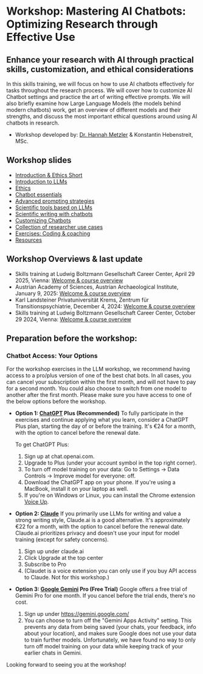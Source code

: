 # Workshop: Mastering AI Chatbots: Optimizing Research through Effective Use

## Enhance your research with AI through practical skills, customization, and ethical considerations

In this skills training, we will focus on how to use AI chatbots effectively for tasks throughout the research process. 
We will cover how to customize AI Chatbot settings and practice the art of writing effective prompts. 
We will also briefly examine how Large Language Models (the models behind modern chatbots) work, get an overview of different models
and their strengths, and discuss the most important ethical questions around using AI chatbots in research.

- Workshop developed by: [Dr. Hannah Metzler](www.hannahmetzler.eu) & Konstantin Hebenstreit, MSc.


## Workshop slides

- [Introduction & Ethics Short](https://hannahmetzler.eu/ai_skills/IntroEthicsShort)
- [Introduction to LLMs](https://hannahmetzler.eu/ai_skills/Introduction)
- [Ethics](https://hannahmetzler.eu/ai_skills/Ethics)
- [Chatbot essentials](https://hannahmetzler.eu/ai_skills/Prompting)
- [Advanced prompting strategies](https://hannahmetzler.eu/ai_skills/Prompting/#/advanced-prompting-strategies)
- [Scientific tools based on LLMs](https://hannahmetzler.eu/ai_skills/Tools)
- [Scientific writing with chatbots](https://hannahmetzler.eu/ai_skills/Writing)
- [Customizing Chatbots](https://hannahmetzler.eu/ai_skills/Customizing)
- [Collection of researcher use cases](https://hannahmetzler.eu/ai_skills/UseCases)
- [Exercises: Coding & coaching](https://hannahmetzler.eu/ai_skills/CodingCoaching)
- [Resources](https://hannahmetzler.eu/ai_skills/Resources)

## Workshop Overviews & last update

- Skills training at Ludwig Boltzmann Gesellschaft Career Center, April 29 2025, Vienna: [Welcome & course overview](https://hannahmetzler.eu/ai_skills/WelcomeLBG)
- Austrian Academy of Sciences, Austrian Archaeological Institute, January 9, 2025: [Welcome & course overview](https://hannahmetzler.eu/ai_skills/Archive/202412/WelcomeArchaeology)
- Karl Landsteiner Privatuniversität Krems, Zentrum für Transitionspsychiatrie, December 4, 2024: [Welcome & course overview](https://hannahmetzler.eu/ai_skills/Archive/202412/WelcomeKrems)
- Skills training at Ludwig Boltzmann Gesellschaft Career Center, October 29 2024, Vienna: [Welcome & course overview](https://hannahmetzler.eu/ai_skills/Archive/202412/WelcomeLBG)

## Preparation before the workshop: 

### Chatbot Access: Your Options

For the workshop exercises in the LLM workshop, we recommend having access to a pro/plus version of one of the best chat bots. In all cases, you can cancel your subscription within the first month, and will not have to pay for a second month. You could also choose to switch from one model to another after the first month. Please make sure you have access to one of the below options before the workshop. 

* **Option 1: [ChatGPT](http://chat.openai.com) Plus (Recommended)** To fully participate in the exercises and continue applying what you learn, consider a ChatGPT Plus plan, starting the day of or before the training. It's €24 for a month, with the option to cancel before the renewal date.

   To get ChatGPT Plus:

    1. Sign up at chat.openai.com.  
    2. Upgrade to Plus (under your account symbol in the top right corner).  
    3. To turn off model training on your data: Go to Settings → Data Controls → Improve model for everyone: off.  
    4. Download the ChatGPT app on your phone. If you're using a MacBook, install it on your laptop as well.  
    5. If you're on Windows or Linux, you can install the Chrome extension [Voice Up](https://voicecontrol.chat/).

* **Option 2: [Claude](http://Claude.ai)** If you primarily use LLMs for writing and value a strong writing style, Claude.ai is a good alternative. It's approximately €22 for a month, with the option to cancel before the renewal date. Claude.ai prioritizes privacy and doesn't use your input for model training (except for safety concerns).
    1. Sign up under claude.ai
    2. Click Upgrade at the top center
    3. Subscribe to Pro
    4. (Claudet is a voice extension you can only use if you buy API access to Claude. Not for this workshop.)

* **Option 3: [Google Gemini](https://gemini.google/advanced/) Pro (Free Trial)** Google offers a free trial of Gemini Pro for one month. If you cancel before the trial ends, there's no cost.
    1. Sign up under https://gemini.google.com/
    2. You can choose to turn off the "Gemini Apps Activity" setting. This prevents any data from being saved (your chats, your feedback, info about your location),
    and makes sure Google does not use your data to train further models. Unfortunately, we have found no way to only turn off model training on your data while keeping track of your earlier chats in Gemini. 

Looking forward to seeing you at the workshop\!
